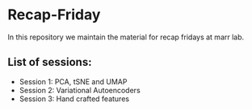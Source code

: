 # Recap-Friday

In this repository we maintain the material for recap fridays at marr lab.

## List of sessions:

- Session 1: PCA, tSNE and UMAP
- Session 2: Variational Autoencoders
- Session 3: Hand crafted features